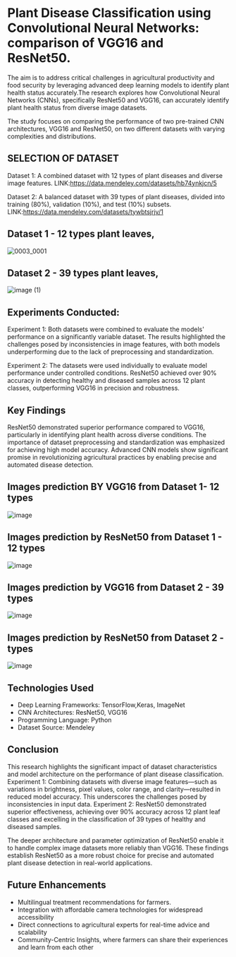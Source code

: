 # Plant Disease Classification using Convolutional Neural Networks: comparison of VGG16 and ResNet50.
The aim is to address critical challenges in agricultural productivity and food security by leveraging advanced deep learning models to identify plant health status accurately.The research explores how Convolutional Neural Networks (CNNs), specifically ResNet50 and VGG16, can accurately identify plant health status from diverse image datasets.

The study focuses on comparing the performance of two pre-trained CNN architectures, VGG16 and ResNet50, on two different datasets with varying complexities and distributions.

## SELECTION OF DATASET
Dataset 1: A combined dataset with 12 types of plant diseases and diverse image features. LINK:https://data.mendeley.com/datasets/hb74ynkjcn/5

Dataset 2: A balanced dataset with 39 types of plant diseases, divided into training (80%), validation (10%), and test (10%) subsets. LINK:https://data.mendeley.com/datasets/tywbtsjrjv/1

## Dataset 1 - 12 types plant leaves,
![0003_0001](https://github.com/user-attachments/assets/7dd1cc9e-af23-41d8-bf8d-459115ef8180)

## Dataset 2 - 39 types plant leaves,
![image (1)](https://github.com/user-attachments/assets/b289c56f-346c-4618-bc42-12992e6a2f8e)

## Experiments Conducted:
Experiment 1:
Both datasets were combined to evaluate the models' performance on a significantly variable dataset. The results highlighted the challenges posed by inconsistencies in image features, with both models underperforming due to the lack of preprocessing and standardization.

Experiment 2:
The datasets were used individually to evaluate model performance under controlled conditions. ResNet50 achieved over 90% accuracy in detecting healthy and diseased samples across 12 plant classes, outperforming VGG16 in precision and robustness.

## Key Findings
ResNet50 demonstrated superior performance compared to VGG16, particularly in identifying plant health across diverse conditions.
The importance of dataset preprocessing and standardization was emphasized for achieving high model accuracy.
Advanced CNN models show significant promise in revolutionizing agricultural practices by enabling precise and automated disease detection.

## Images prediction BY VGG16 from Dataset 1- 12 types
![image](https://github.com/user-attachments/assets/1a148893-eb1e-4790-a2a5-39420a1542a7)

## Images prediction by ResNet50 from Dataset 1 - 12 types
![image](https://github.com/user-attachments/assets/f3de64ef-faf7-4d66-8c4d-1c455c82e3ea)

## Images prediction by VGG16 from Dataset 2 - 39 types
![image](https://github.com/user-attachments/assets/e5512f7a-5207-4b1d-9c76-0dfa690f5628)

## Images prediction by ResNet50 from Dataset 2 - types
![image](https://github.com/user-attachments/assets/d38bc7e1-f16a-486b-ac9b-56f0bcb28d29)

## Technologies Used
- Deep Learning Frameworks: TensorFlow,Keras, ImageNet
- CNN Architectures: ResNet50, VGG16
- Programming Language: Python
- Dataset Source: Mendeley


## Conclusion
This research highlights the significant impact of dataset characteristics and model architecture on the performance of plant disease classification.
Experiment 1: Combining datasets with diverse image features—such as variations in brightness, pixel values, color range, and clarity—resulted in reduced model accuracy. This underscores the challenges posed by inconsistencies in input data.
Experiment 2: ResNet50 demonstrated superior effectiveness, achieving over 90% accuracy across 12 plant leaf classes and excelling in the classification of 39 types of healthy and diseased samples.

The deeper architecture and parameter optimization of ResNet50 enable it to handle complex image datasets more reliably than VGG16. These findings establish ResNet50 as a more robust choice for precise and automated plant disease detection in real-world applications.

## Future Enhancements
- Multilingual treatment recommendations for farmers.
- Integration with affordable camera technologies for widespread accessibility
- Direct connections to agricultural experts for real-time advice and scalability
- Community-Centric Insights, where farmers can share their experiences and learn from each other



